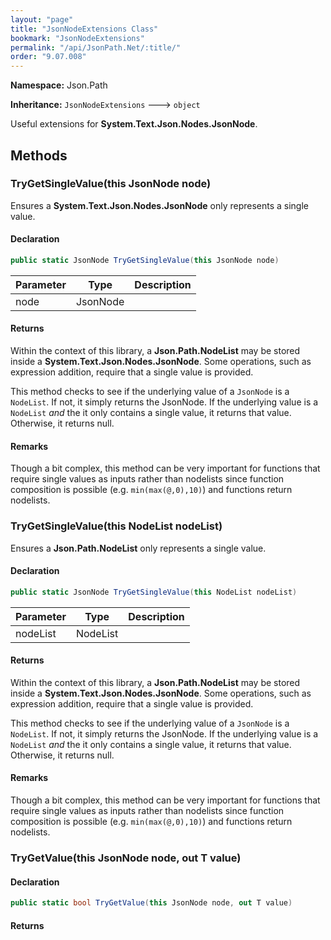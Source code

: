 ```yaml
---
layout: "page"
title: "JsonNodeExtensions Class"
bookmark: "JsonNodeExtensions"
permalink: "/api/JsonPath.Net/:title/"
order: "9.07.008"
---
```

**Namespace:** Json.Path

**Inheritance:**
`JsonNodeExtensions`
 🡒 
`object`

Useful extensions for **System.Text.Json.Nodes.JsonNode**.

## Methods

### TryGetSingleValue(this JsonNode node)

Ensures a **System.Text.Json.Nodes.JsonNode** only represents a single value.

#### Declaration

```c#
public static JsonNode TryGetSingleValue(this JsonNode node)
```

| Parameter | Type | Description |
|---|---|---|
| node | JsonNode |  |


#### Returns

Within the context of this library, a **Json.Path.NodeList**
may be stored inside a **System.Text.Json.Nodes.JsonNode**.  Some operations, such as
expression addition, require that a single value is provided.
            
This method checks to see if the underlying value of a `JsonNode`
is a `NodeList`.  If not, it simply returns the JsonNode.  If the underlying
value is a `NodeList` _and_ the it only contains a single value, it
returns that value.  Otherwise, it returns null.

#### Remarks

Though a bit complex, this method can be very important for functions
that require single values as inputs rather than nodelists since function
composition is possible (e.g. `min(max(@,0),10)`) and functions return nodelists.

### TryGetSingleValue(this NodeList nodeList)

Ensures a **Json.Path.NodeList** only represents a single value.

#### Declaration

```c#
public static JsonNode TryGetSingleValue(this NodeList nodeList)
```

| Parameter | Type | Description |
|---|---|---|
| nodeList | NodeList |  |


#### Returns

Within the context of this library, a **Json.Path.NodeList**
may be stored inside a **System.Text.Json.Nodes.JsonNode**.  Some operations, such as
expression addition, require that a single value is provided.
            
This method checks to see if the underlying value of a `JsonNode`
is a `NodeList`.  If not, it simply returns the JsonNode.  If the underlying
value is a `NodeList` _and_ the it only contains a single value, it
returns that value.  Otherwise, it returns null.

#### Remarks

Though a bit complex, this method can be very important for functions
that require single values as inputs rather than nodelists since function
composition is possible (e.g. `min(max(@,0),10)`) and functions return nodelists.

### TryGetValue(this JsonNode node, out T value)


#### Declaration

```c#
public static bool TryGetValue(this JsonNode node, out T value)
```


#### Returns


